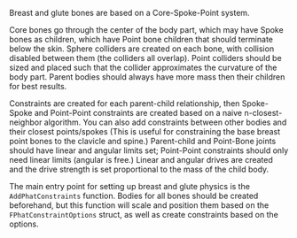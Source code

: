 ﻿Breast and glute bones are based on a Core-Spoke-Point system. 

Core bones go through the center of the body part, which may have Spoke bones as children, which have Point bone children that should terminate below the skin. Sphere colliders are created on each bone, with collision disabled between them (the colliders all overlap). Point colliders should be sized and placed such that the collider approximates the curvature of the body part. Parent bodies should always have more mass then their children for best results. 

Constraints are created for each parent-child relationship, then Spoke-Spoke and Point-Point constraints are created based on a naive n-closest-neighbor algorithm. You can also add constraints between other bodies and their closest points/spokes (This is useful for constraining the base breast point bones to the clavicle and spine.) Parent-child and Point-Bone joints should have linear and angular limits set; Point-Point constraints should only need linear limits (angular is free.) Linear and angular drives are created and the drive strength is set proportional to the mass of the child body. 

The main entry point for setting up breast and glute physics is the `AddPhatConstraints` function. Bodies for all bones should be created beforehand, but this function will scale and position them based on the `FPhatConstraintOptions` struct, as well as create constraints based on the options. 